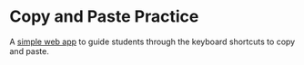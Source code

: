# Copy and Paste Practice

A [simple web app](https://copypaste.techlit.tools) to guide students through the keyboard shortcuts to copy and paste.
